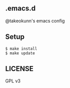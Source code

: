 ## .emacs.d

@takeokunn's emacs config

## Setup

```
$ make install
$ make update
```


## LICENSE

GPL v3

